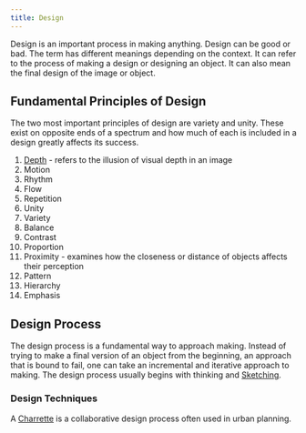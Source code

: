 ```yaml
---
title: Design
---
```


Design is an important process in making anything. Design can be good or bad. The term has different meanings depending on the context. It can refer to the process of making a design or designing an object. It can also mean the final design of the image or object.

## Fundamental Principles of Design

The two most important principles of design are variety and unity. These exist on opposite ends of a spectrum and how much of each is included in a design greatly affects its success.

1. [Depth](depth.md) - refers to the illusion of visual depth in an image
2. Motion
3. Rhythm
4. Flow
5. Repetition
6. Unity
7. Variety
8. Balance
9. Contrast
10. Proportion
11. Proximity - examines how the closeness or distance of objects affects their perception
12. Pattern
13. Hierarchy
14. Emphasis

## Design Process

The design process is a fundamental way to approach making. Instead of trying to make a final version of an object from the beginning, an approach that is bound to fail, one can take an incremental and iterative approach to making. The design process usually begins with thinking and [Sketching](sketching.md).

### Design Techniques

A [Charrette](charrette.md) is a collaborative design process often used in urban planning.

